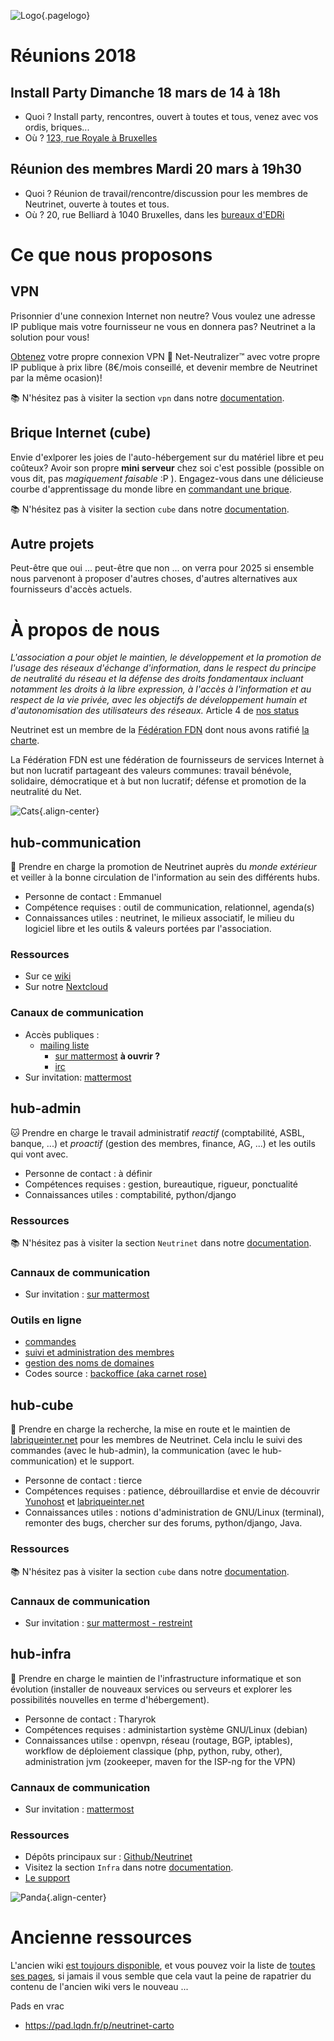 <!-- TITLE: Neutrinet asbl -->
<!-- SUBTITLE: Fournisseur belge d'accès Internet associatif, par et pour ses utilisateurs·ices -->

![Logo](/uploads/logo.png "Logo"){.pagelogo}

# Réunions 2018

## Install Party Dimanche 18 mars de 14 à 18h

- Quoi ? Install party, rencontres, ouvert à toutes et tous, venez avec vos ordis, briques...
- Où ? [123, rue Royale à Bruxelles](http://osm.org/go/0EoTjMnkL?m=&node=2345001227)


## Réunion des membres Mardi 20 mars à 19h30

- Quoi ? Réunion de travail/rencontre/discussion pour les membres de Neutrinet, ouverte à toutes et tous.
- Où ? 20, rue Belliard à 1040 Bruxelles, dans les [bureaux d'EDRi](https://osm.org/go/0EoS3yxK5?node=3396312894)

# Ce que nous proposons
## VPN

Prisonnier d'une connexion Internet non neutre?
Vous voulez une adresse IP publique mais votre fournisseur ne vous en donnera pas?
Neutrinet a la solution pour vous!

[Obtenez](vpn/commander) votre propre connexion VPN :closed_lock_with_key: Net-Neutralizer™ avec votre propre IP publique à prix libre (8€/mois conseillé, et devenir membre de Neutrinet par la même ocasion)!

:books: N'hésitez pas  à visiter la section `vpn` dans notre [documentation](all).

## Brique Internet (cube)
Envie d'exlporer les joies de l'auto-hébergement sur du matériel libre et peu coûteux?
Avoir son propre **mini serveur** chez soi c'est possible (possible on vous dit, pas *magiquement faisable* :P ).
Engagez-vous dans une délicieuse courbe d'apprentissage du monde libre en [commandant une brique](https://admin.neutrinet.be/).

:books: N'hésitez pas  à visiter la section `cube` dans notre [documentation](all).

## Autre projets

Peut-être que oui ... peut-être que non ... on verra pour 2025 si ensemble nous parvenont à proposer d'autres choses, d'autres alternatives aux fournisseurs d'accès actuels.

# À propos de nous

*L'association a pour objet le maintien, le développement et la promotion de l'usage des réseaux d'échange d'information, dans le respect du principe de neutralité du réseau et la défense des droits fondamentaux incluant notamment les droits à la libre expression, à l'accès à l'information et au respect de la vie privée, avec les objectifs de développement humain et d'autonomisation des utilisateurs des réseaux.* Article 4 de [nos status](http://www.ejustice.just.fgov.be/tsv_pdf/2014/01/21/14021338.pdf) 

Neutrinet est un membre de la [Fédération FDN](https://www.ffdn.org) dont nous avons ratifié [la charte](https://www.ffdn.org/en/node/34).

La Fédération FDN est une fédération de fournisseurs de services Internet à but non lucratif partageant des valeurs communes: travail bénévole, solidaire, démocratique et à but non lucratif; défense et promotion de la neutralité du Net.

![Cats](/uploads/cats.jpg "Cats"){.align-center}

## hub-communication 

:ant: Prendre en charge la promotion de Neutrinet auprès du *monde extérieur* et veiller à la bonne circulation de l'information au sein des différents hubs.

* Personne de contact : Emmanuel
* Compétence requises : outil de communication, relationnel, agenda(s)
* Connaissances utiles : neutrinet, le milieux associatif, le milieu du logiciel libre et les outils & valeurs portées par l'association.

### Ressources

* Sur ce [wiki](communication)
* Sur notre [Nextcloud](https://files.neutrinet.be/s/xGAQCAMRK229H2g)

### Canaux de communication

* Accès publiques : 
  * [mailing liste](mailto:neutrinet@lists.entransition.be)
	* [sur mattermost](https://chat.neutrinet.be/neutrinet/channels/town-square)  **à ouvrir ?**
	* [irc](https://webchat.freenode.net/?channels=neutrinet)
* Sur invitation: [mattermost](https://chat.neutrinet.be/neutrinet/channels/hub-communication)

## hub-admin

:cat: Prendre en charge le travail administratif *reactif* (comptabilité, ASBL, banque, ...) et *proactif* (gestion des membres, finance, AG, ...) et les outils qui vont avec.

* Personne de contact : à définir
* Compétences requises : gestion, bureautique, rigueur, ponctualité
* Connaissances utiles : comptabilité, python/django

### Ressources

:books: N'hésitez pas  à visiter la section `Neutrinet` dans notre [documentation](all).

### Cannaux de communication

- Sur invitation : [sur mattermost](https://chat.neutrinet.be/neutrinet/channels/hub-admin)

### Outils en ligne

- [commandes](https://admin.neutrinet.be)
- [suivi et administration des membres](https://admin.neutrinet.be/admin)
- [gestion des noms de domaines](https://admin.gandi.net/dashboard/)
- Codes source : [backoffice (aka carnet rose)](https://github.com/Neutrinet/backoffice)

## hub-cube

:penguin: Prendre en charge la recherche, la mise en route et le maintien de [labriqueinter.net](http://labriqueinter.net/) pour les membres de 
Neutrinet. Cela inclu le suivi des commandes (avec le hub-admin), la communication (avec le hub-communication) et le support.

* Personne de contact : tierce
* Compétences requises : patience, débrouillardise et envie de découvrir [Yunohost](https://yunohost.org) et [labriqueinter.net](http://labriqueinter.net/)
* Connaissances utiles : notions d'administration de GNU/Linux (terminal), remonter des bugs, chercher sur des forums, python/django, Java.

### Ressources

:books: N'hésitez pas  à visiter la section `cube` dans notre [documentation](all).

### Cannaux de communication

* Sur invitation : [sur mattermost - restreint](https://chat.neutrinet.be/neutrinet/channels/hub-cube)

## hub-infra

:panda_face: Prendre en charge le maintien de l'infrastructure informatique et son évolution (installer de nouveaux services ou serveurs et explorer les possibilités nouvelles en terme d'hébergement).

* Personne de contact : Tharyrok
* Compétences requises : administartion système GNU/Linux (debian)
* Connaissances utilse : openvpn, réseau (routage, BGP, iptables), workflow de déploiement classique (php, python, ruby, other), administration jvm (zookeeper, maven for the ISP-ng for the VPN)

### Cannaux de communication

* Sur invitation : [mattermost](https://chat.neutrinet.be/neutrinet/channels/hub-infra)

### Ressources

* Dépôts principaux sur : [Github/Neutrinet](https://github.com/neutrinet)
* Visitez la section `Infra` dans notre [documentation](all).
* [Le support](outil/support)


![Panda](/uploads/panda.jpg "Panda"){.align-center}


# Ancienne ressources

L'ancien wiki [est toujours disponible](https://wiki-old.neutrinet.be), et vous pouvez voir la liste de [toutes ses pages](https://wiki-old.neutrinet.be/Special:AllPages), si jamais il vous semble que cela vaut la peine de rapatrier du contenu de l'ancien wiki vers le nouveau ...

Pads en vrac 

* https://pad.lqdn.fr/p/neutrinet-carto